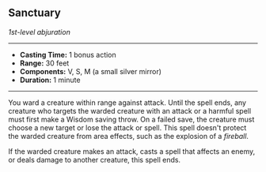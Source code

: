 ## Sanctuary
*1st-level abjuration*
___
- **Casting Time:** 1 bonus action
- **Range:** 30 feet
- **Components:** V, S, M (a small silver mirror)
- **Duration:** 1 minute
---
You ward a creature within range against attack. Until the spell ends, any creature who targets the warded creature with an attack or a harmful spell must first make a Wisdom saving throw. On a failed save, the creature must choose a new target or lose the attack or spell. This spell doesn't protect the warded creature from area effects, such as the explosion of a *fireball*.

If the warded creature makes an attack, casts a spell that affects an enemy, or deals damage to another creature, this spell ends.